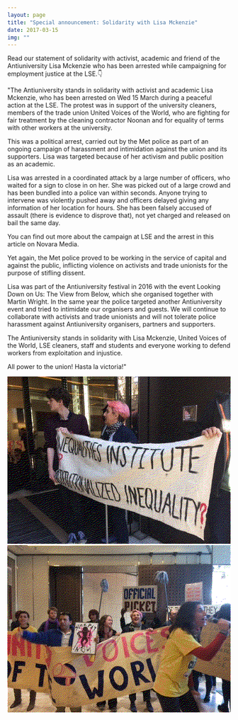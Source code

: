 ```yaml
---
layout: page
title: "Special announcement: Solidarity with Lisa Mckenzie"
date: 2017-03-15
img: ""
---
```

Read our statement of solidarity with activist, academic and friend of the Antiuniversity Lisa Mckenzie who has been arrested while campaigning for employment justice at the LSE.👇

"The Antiuniversity stands in solidarity with activist and academic Lisa Mckenzie, who has been arrested on Wed 15 March during a peaceful action at the LSE. The protest was in support of the university cleaners, members of the trade union United Voices of the World, who are fighting for fair treatment by the cleaning contractor Noonan and for equality of terms with other workers at the university.

This was a political arrest, carried out by the Met police as part of an ongoing campaign of harassment and intimidation against the union and its supporters. Lisa was targeted because of her activism and public position as an academic.

Lisa was arrested in a coordinated attack by a large number of officers, who waited for a sign to close in on her. She was picked out of a large crowd and has been bundled into a police van within seconds. Anyone trying to intervene was violently pushed away and officers delayed giving any information of her location for hours. She has been falsely accused of assault (there is evidence to disprove that), not yet charged and released on bail the same day.

You can find out more about the campaign at LSE and the arrest in this article on Novara Media.

Yet again, the Met police proved to be working in the service of capital and against the public, inflicting violence on activists and trade unionists for the purpose of stifling dissent.

Lisa was part of the Antiuniversity festival in 2016 with the event Looking Down on Us: The View from Below, which she organised together with Martin Wright.
In the same year the police targeted another Antiuniversity event and tried to intimidate our organisers and guests.
We will continue to collaborate with activists and trade unionists and will not tolerate police harassment against Antiuniversity organisers, partners and supporters.

The Antiuniversity stands in solidarity with Lisa Mckenzie, United Voices of the World, LSE cleaners, staff and students and everyone working to defend workers from exploitation and injustice.

All power to the union!
Hasta la victoria!"

![strike](/assets/images/blog-lse-1.png)
![strike](/assets/images/blog-lse-2.png)